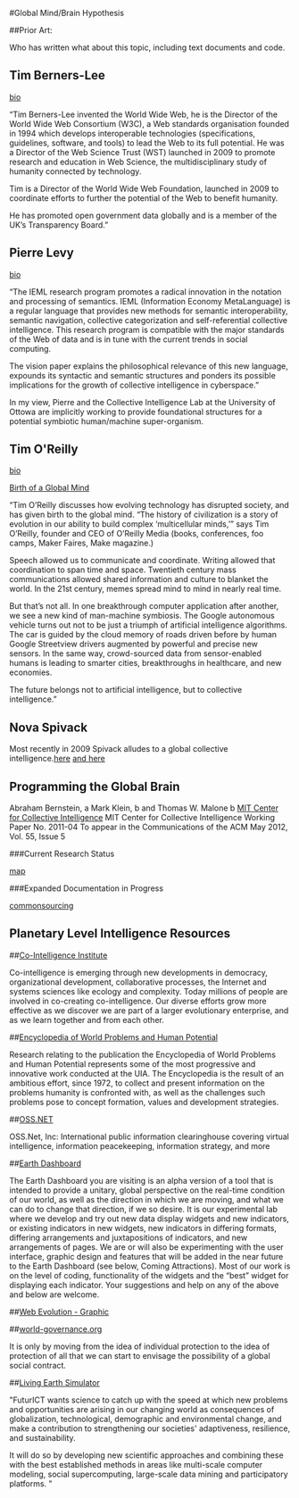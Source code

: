 #Global Mind/Brain Hypothesis

##Prior Art:

Who has written what about this topic, including text documents and code.

Tim Berners-Lee
---------------
[bio]( http://www.w3.org/People/Berners-Lee/Longer.html)

“Tim Berners-Lee invented the World Wide Web, he is the Director of the World Wide Web Consortium (W3C), a Web standards organisation founded in 1994 which develops interoperable technologies (specifications, guidelines, software, and tools) to lead the Web to its full potential. He was a Director of the Web Science Trust (WST) launched in 2009 to promote research and education in Web Science, the multidisciplinary study of humanity connected by technology.

Tim is a Director of the World Wide Web Foundation, launched in 2009 to coordinate efforts to further the potential of the Web to benefit humanity.

He has promoted open government data globally and is a member of the UK’s Transparency Board.”

Pierre Levy
-----------
[bio]( http://www.ieml.org/spip.php?article13&lang=en)

“The IEML research program promotes a radical innovation in the notation and processing of semantics. IEML (Information Economy MetaLanguage) is a regular language that provides new methods for semantic interoperability, semantic navigation, collective categorization and self-referential collective intelligence. This research program is compatible with the major standards of the Web of data and is in tune with the current trends in social computing.

The vision paper explains the philosophical relevance of this new language, expounds its syntactic and semantic structures and ponders its possible implications for the growth of collective intelligence in cyberspace.”

In my view, Pierre and the Collective Intelligence Lab at the University of Ottowa are implicitly working to provide foundational structures for a potential symbiotic human/machine super-organism.

Tim O'Reilly
------------
[bio]( http://oreilly.com/oreilly/tim_bio.html)

[Birth of a Global Mind](http://fora.tv/2012/09/05/Tim_OReilly_Birth_of_the_Global_Mind)

“Tim O’Reilly discusses how evolving technology has disrupted society, and has given birth to the global mind. “The history of civilization is a story of evolution in our ability to build complex ‘multicellular minds,’” says Tim O’Reilly, founder and CEO of O’Reilly Media (books, conferences, foo camps, Maker Faires, Make magazine.)

Speech allowed us to communicate and coordinate. Writing allowed that coordination to span time and space. Twentieth century mass communications allowed shared information and culture to blanket the world. In the 21st century, memes spread mind to mind in nearly real time.

But that’s not all. In one breakthrough computer application after another, we see a new kind of man-machine symbiosis. The Google autonomous vehicle turns out not to be just a triumph of artificial intelligence algorithms. The car is guided by the cloud memory of roads driven before by human Google Streetview drivers augmented by powerful and precise new sensors. In the same way, crowd-sourced data from sensor-enabled humans is leading to smarter cities, breakthroughs in healthcare, and new economies.

The future belongs not to artificial intelligence, but to collective intelligence.”

Nova Spivack
------------
Most recently in 2009 Spivack alludes to a global collective intelligence.[here](http://www.novaspivack.com/science/whats-after-the-real-time-web)
[and here](http://www.slideshare.net/novaspivack/web-evolution-nova-spivack-twine)

Programming the Global Brain
----------------------------

Abraham Bernstein, a Mark Klein, b and Thomas W. Malone b
[MIT Center for Collective Intelligence](http://cci.mit.edu/)
MIT Center for Collective Intelligence Working Paper No. 2011-04
To appear in the Communications of the ACM May 2012, Vol. 55, Issue 5

###Current Research Status

 [map](http://allisasis.info/1/node16#.UFv0uZVhiSM)

###Expanded Documentation in Progress 

 [commonsourcing]( http://allisasis.info/aum)
 
 Planetary Level Intelligence Resources
-----------------------------------
##[Co-Intelligence Institute](http://www.co-intelligence.org/)

Co-intelligence is emerging through new developments in democracy, organizational development, collaborative processes, the Internet and systems sciences like ecology and complexity. Today millions of people are involved in co-creating co-intelligence. Our diverse efforts grow more effective as we discover we are part of a larger evolutionary enterprise, and as we learn together and from each other. 

##[Encyclopedia of World Problems and Human Potential](http://www.uia.be/encyclopedia-world-problems-and-human-potential)

Research relating to the publication the Encyclopedia of World Problems and Human Potential represents some of the most progressive and innovative work conducted at the UIA. The Encyclopedia is the result of an ambitious effort, since 1972, to collect and present information on the problems humanity is confronted with, as well as the challenges such problems pose to concept formation, values and development strategies.

##[OSS.NET](http://www.oss.net/)

OSS.Net, Inc: International public information clearinghouse covering virtual intelligence, information peacekeeping, information strategy, and more

##[Earth Dashboard](http://earthdash.org/DraftDash/earthdashboard3/index.php)

The Earth Dashboard you are visiting is an alpha version of a tool that is intended to provide a unitary, global perspective on the real-time condition of our world, as well as the direction in which we are moving, and what we can do to change that direction, if we so desire. It is our experimental lab where we develop and try out new data display widgets and new indicators, or existing indicators in new widgets, new indicators in differing formats, differing arrangements and juxtapositions of indicators, and new arrangements of pages. We are or will also be experimenting with the user interface, graphic design and features that will be added in the near future to the Earth Dashboard (see below, Coming Attractions). Most of our work is on the level of coding, functionality of the widgets and the “best” widget for displaying each indicator. Your suggestions and help on any of the above and below are welcome.

##[Web Evolution - Graphic](http://novaspivack.typepad.com/nova_spivacks_weblog/metaweb_graph.GIF)

##[world-governance.org](http://www.world-governance.org)

It is only by moving from the idea of individual protection to the idea of protection of all that we can start to envisage the possibility of a global social contract.

##[Living Earth Simulator](http://www.futurict.eu/)

"FuturICT wants science to catch up with the speed at which new problems and opportunities are arising in our changing world as consequences of globalization, technological, demographic and environmental change, and make a contribution to strengthening our societies' adaptiveness, resilience, and sustainability.

It will do so by developing new scientific approaches and combining these with the best established methods in areas like multi-scale computer modeling, social supercomputing, large-scale data mining and participatory platforms. "
    